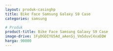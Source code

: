 ```yaml
---
layout: produk-casinghp
title: Bike Face Samsung Galaxy S9 Case
categories: samsung

# Produk
product-title: Bike Face Samsung Galaxy S9 Case
image-drive: 1FyDGDIYU5Ad_aAenSj_Vm5duvC4xaEQW
harga: 90000
---
```

